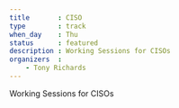 ```yaml
---
title       : CISO
type        : track
when_day    : Thu
status      : featured
description : Working Sessions for CISOs
organizers  :
    - Tony Richards
---
```


Working Sessions for CISOs
